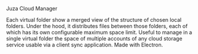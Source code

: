 Juza Cloud Manager

Each virtual folder show a merged view of the structure of chosen local folders.
Under the hood, it distributes files between those folders, each of which has its own configurable maximum space limit. Useful to manage in a single virtual folder the space of multiple accounts of any cloud storage service usable via a client sync application.
Made with Electron.
